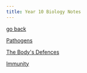 ```yaml
---
title: Year 10 Biology Notes
---
```


[go back](Subjects.md)

[Pathogens](10Biology/Pathogens.md)

[The Body's Defences](10Biology/Defences.md)

[Immunity](10Biology/Immunity.md)
